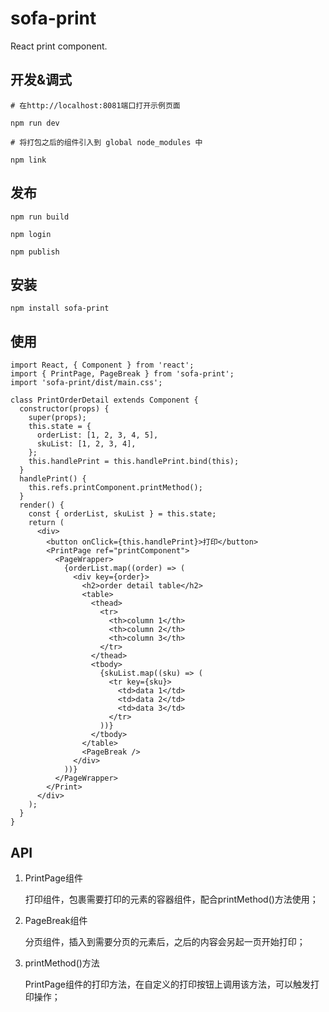 # sofa-print
React print component.

## 开发&调式

```
# 在http://localhost:8081端口打开示例页面

npm run dev

# 将打包之后的组件引入到 global node_modules 中

npm link
```

## 发布

```
npm run build

npm login

npm publish
```

## 安装

```
npm install sofa-print
```

## 使用

```
import React, { Component } from 'react';
import { PrintPage, PageBreak } from 'sofa-print';
import 'sofa-print/dist/main.css';

class PrintOrderDetail extends Component {
  constructor(props) {
    super(props);
    this.state = {
      orderList: [1, 2, 3, 4, 5],
      skuList: [1, 2, 3, 4],
    };
    this.handlePrint = this.handlePrint.bind(this);
  }
  handlePrint() {
    this.refs.printComponent.printMethod();
  }
  render() {
    const { orderList, skuList } = this.state;
    return (
      <div>
        <button onClick={this.handlePrint}>打印</button>
        <PrintPage ref="printComponent">
          <PageWrapper>
            {orderList.map((order) => (
              <div key={order}>
                <h2>order detail table</h2>
                <table>
                  <thead>
                    <tr>
                      <th>column 1</th>
                      <th>column 2</th>
                      <th>column 3</th>
                    </tr>
                  </thead>
                  <tbody>
                    {skuList.map((sku) => (
                      <tr key={sku}>
                        <td>data 1</td>
                        <td>data 2</td>
                        <td>data 3</td>
                      </tr>
                    ))}
                  </tbody>
                </table>
                <PageBreak />
              </div>
            ))}
          </PageWrapper>
        </Print>
      </div>
    );
  }
}

```

## API

1. PrintPage组件

    打印组件，包裹需要打印的元素的容器组件，配合printMethod()方法使用；

2. PageBreak组件

    分页组件，插入到需要分页的元素后，之后的内容会另起一页开始打印；

3. printMethod()方法

    PrintPage组件的打印方法，在自定义的打印按钮上调用该方法，可以触发打印操作；

